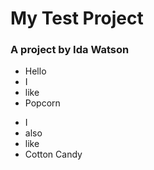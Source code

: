 # My Test Project

### A project by Ida Watson

- Hello
- I
- like
- Popcorn

* I
* also
* like
* Cotton Candy
